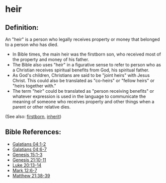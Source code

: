 # heir #

## Definition: ##

An "heir" is a person who legally receives property or money that belonged to a person who has died.

* In Bible times, the main heir was the firstborn son, who received most of the property and money of his father.
* The Bible also uses "heir" in a figurative sense to refer to person who as a Christian receives spiritual benefits from God, his spiritual father.
* As God's children, Christians are said to be "joint heirs" with Jesus Christ. This could also be translated as "co-heirs" or "fellow heirs" or "heirs together with."
* The term "heir" could be translated as "person receiving benefits" or whatever expression is used in the language to communicate the meaning of someone who receives property and other things when a parent or other relative dies.
 
(See also: [firstborn](../kt/firstborn.md), [inherit](../kt/inherit.md))

## Bible References: ##

* [Galatians 04:1-2](en/tn/gal/help/04/01)
* [Galatians 04:6-7](en/tn/gal/help/04/06)
* [Genesis 15:1-3](en/tn/gen/help/15/01)
* [Genesis 21:10-11](en/tn/gen/help/21/10)
* [Luke 20:13-14](en/tn/luk/help/20/13)
* [Mark 12:6-7](en/tn/mrk/help/12/06)
* [Matthew 21:38-39](en/tn/mat/help/21/38)